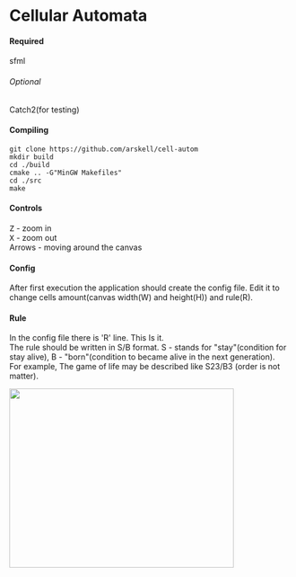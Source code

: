 # Cellular Automata

#### Required
sfml

###### Optional
Catch2(for testing)  

#### Compiling

`git clone https://github.com/arskell/cell-autom`  
`mkdir build`  
`cd ./build`  
`cmake .. -G"MinGW Makefiles"`  
`cd ./src`  
`make`  
  
#### Controls

<kbd>Z</kbd> - zoom in  
<kbd>X</kbd> - zoom out  
Arrows - moving around the canvas  

#### Config

After first execution the application should create the config file. Edit it to change cells amount(canvas width(W) and height(H)) and rule(R).


#### Rule

In the config file there is 'R' line. This Is it.  
The rule should be written in S/B format. S - stands for "stay"(condition for stay alive), B - "born"(condition to became alive in the next generation).  
For example, The game of life may be described like S23/B3 (order is not matter).  
  
<img src="https://github.com/arskell/game-of-life/blob/master/screenshot.png" width="400" height="319">
